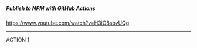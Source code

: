##### Publish to NPM with GitHub Actions

https://www.youtube.com/watch?v=H3iO8sbvUQg

---

ACTION 1
